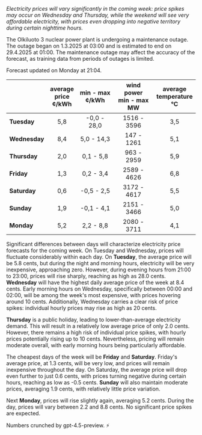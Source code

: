 *Electricity prices will vary significantly in the coming week: price spikes may occur on Wednesday and Thursday, while the weekend will see very affordable electricity, with prices even dropping into negative territory during certain nighttime hours.*

The Olkiluoto 3 nuclear power plant is undergoing a maintenance outage. The outage began on 1.3.2025 at 03:00 and is estimated to end on 29.4.2025 at 01:00. The maintenance outage may affect the accuracy of the forecast, as training data from periods of outages is limited.

Forecast updated on Monday at 21:04.

|             | average<br>price<br>¢/kWh | min - max<br>¢/kWh | wind power<br>min - max<br>MW | average<br>temperature<br>°C |
|:------------|:-------------------------:|:-------------------:|:-----------------------------:|:----------------------------:|
| **Tuesday** |            5,8            |     -0,0 - 28,0     |          1516 - 3596          |              3,5             |
| **Wednesday** |            8,4            |      5,0 - 14,3     |           147 - 1261          |              5,1             |
| **Thursday** |            2,0            |      0,1 - 5,8      |           963 - 2959          |              5,9             |
| **Friday**  |            1,3            |      0,2 - 3,4      |          2589 - 4626          |              6,8             |
| **Saturday** |            0,6            |     -0,5 - 2,5      |          3172 - 4617          |              5,5             |
| **Sunday**  |            1,9            |     -0,1 - 4,1      |          2151 - 3466          |              5,0             |
| **Monday**  |            5,2            |      2,2 - 8,8      |          2080 - 3711          |              4,1             |

Significant differences between days will characterize electricity price forecasts for the coming week. On Tuesday and Wednesday, prices will fluctuate considerably within each day. On **Tuesday**, the average price will be 5.8 cents, but during the night and morning hours, electricity will be very inexpensive, approaching zero. However, during evening hours from 21:00 to 23:00, prices will rise sharply, reaching as high as 28.0 cents. **Wednesday** will have the highest daily average price of the week at 8.4 cents. Early morning hours on Wednesday, specifically between 00:00 and 02:00, will be among the week's most expensive, with prices hovering around 10 cents. Additionally, Wednesday carries a clear risk of price spikes: individual hourly prices may rise as high as 20 cents.

**Thursday** is a public holiday, leading to lower-than-average electricity demand. This will result in a relatively low average price of only 2.0 cents. However, there remains a high risk of individual price spikes, with hourly prices potentially rising up to 10 cents. Nevertheless, pricing will remain moderate overall, with early morning hours being particularly affordable.

The cheapest days of the week will be **Friday** and **Saturday**. Friday's average price, at 1.3 cents, will be very low, and prices will remain inexpensive throughout the day. On Saturday, the average price will drop even further to just 0.6 cents, with prices turning negative during certain hours, reaching as low as -0.5 cents. **Sunday** will also maintain moderate prices, averaging 1.9 cents, with relatively little price variation.

Next **Monday**, prices will rise slightly again, averaging 5.2 cents. During the day, prices will vary between 2.2 and 8.8 cents. No significant price spikes are expected.

Numbers crunched by gpt-4.5-preview. ⚡
